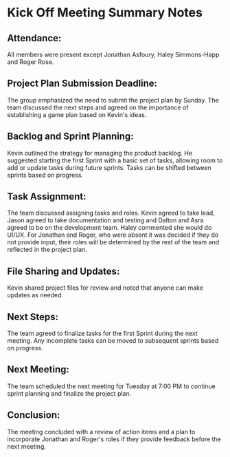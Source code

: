 # Kick Off Meeting Summary Notes

## Attendance: 
All members were present except Jonathan Asfoury, Haley Simmons-Happ and Roger Rose.

## Project Plan Submission Deadline:
The group emphasized the need to submit the project plan by Sunday. The team discussed the next steps and agreed on the importance of establishing a game plan based on Kevin's ideas.

## Backlog and Sprint Planning: 
Kevin outlined the strategy for managing the product backlog. He suggested starting the first Sprint with a basic set of tasks, allowing room to add or update tasks during future sprints. Tasks can be shifted between sprints based on progress.

## Task Assignment: 
The team discussed assigning tasks and roles. Kevin agreed to take lead, Jason agreed to take documentation and testing and Dalton and Asra agreed to be on the development team. Haley commented she would do UI/UX. For Jonathan and Roger, who were absent it was decided if they do not provide input, their roles will be determined by the rest of the team and reflected in the project plan.

## File Sharing and Updates: 
Kevin shared project files for review and noted that anyone can make updates as needed.

## Next Steps: 
The team agreed to finalize tasks for the first Sprint during the next meeting. Any incomplete tasks can be moved to subsequent sprints based on progress.

## Next Meeting: 
The team scheduled the next meeting for Tuesday at 7:00 PM to continue sprint planning and finalize the project plan.

## Conclusion: 
The meeting concluded with a review of action items and a plan to incorporate Jonathan and Roger's roles if they provide feedback before the next meeting.
